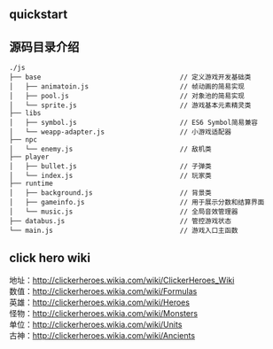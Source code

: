 ## quickstart

## 源码目录介绍
```
./js
├── base                                   // 定义游戏开发基础类
│   ├── animatoin.js                       // 帧动画的简易实现
│   ├── pool.js                            // 对象池的简易实现
│   └── sprite.js                          // 游戏基本元素精灵类
├── libs
│   ├── symbol.js                          // ES6 Symbol简易兼容
│   └── weapp-adapter.js                   // 小游戏适配器
├── npc
│   └── enemy.js                           // 敌机类
├── player
│   ├── bullet.js                          // 子弹类
│   └── index.js                           // 玩家类
├── runtime
│   ├── background.js                      // 背景类
│   ├── gameinfo.js                        // 用于展示分数和结算界面
│   └── music.js                           // 全局音效管理器
├── databus.js                             // 管控游戏状态
└── main.js                                // 游戏入口主函数

```

## click hero wiki
地址：http://clickerheroes.wikia.com/wiki/ClickerHeroes_Wiki<br>
数值：http://clickerheroes.wikia.com/wiki/Formulas<br>
英雄：http://clickerheroes.wikia.com/wiki/Heroes<br>
怪物：http://clickerheroes.wikia.com/wiki/Monsters<br>
单位：http://clickerheroes.wikia.com/wiki/Units<br>
古神：http://clickerheroes.wikia.com/wiki/Ancients<br>
